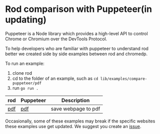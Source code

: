 # Rod comparison with Puppeteer(in updating)

Puppeteer is a Node library which provides a high-level API to control Chrome or Chromium over the DevTools Protocol.

To help developers who are familiar with puppeteer to understand rod better we created side by side examples between rod and chromedp.

To run an example:

1. clone rod
2. cd to the folder of an example, such as `cd lib/examples/compare-puppeteer/pdf`
3. run `go run .`

| rod                        | Puppeteer                                                                 | Description                                                                |
| -------------------------- | ------------------------------------------------------------------------- | -------------------------------------------------------------------------- |
| [pdf](./pdf)               | [pdf](https://github.com/puppeteer/puppeteer/blob/main/examples/pdf.js)   | save webpage to pdf                                                        |


Occasionally, some of these examples may break if the specific websites these examples use get updated.
We suggest you create an [issue](https://github.com/go-rod/rod/issues/new/choose).

